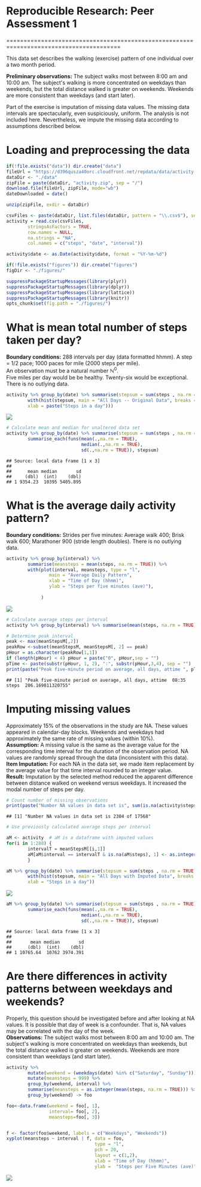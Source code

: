 # Reproducible Research: Peer Assessment 1
=======================================================================================

This data set describes the walking (exercise) pattern of one individual
over a two month period. 

**Preliminary observations:**  The subject walks most between 8:00 am and 10:00 am.  The subject's walking is more concentrated on weekdays than weekends, but the total distance walked is greater on weekends.  Weekends are more consistent than weekdays (and start later).

Part of the exercise is imputation of missing data values.  The missing data intervals are spectacularly, even suspiciously, uniform.  The analysis is not included here.  Nevertheless, we impute the missing data according to assumptions described below.
 
 
# Loading and preprocessing the data


```r
if(!file.exists("data")) dir.create("data")
fileUrl = "https://d396qusza40orc.cloudfront.net/repdata/data/activity.zip "
dataDir <- "./data"
zipFile = paste(dataDir, "activity.zip", sep = "/")
download.file(fileUrl, zipFile, mode="wb")
dateDownloaded = date()

unzip(zipFile, exdir = dataDir)

csvFiles <- paste(dataDir, list.files(dataDir, pattern = "\\.csv$"), sep = "/")
activity = read.csv(csvFiles, 
        stringsAsFactors = TRUE,
        row.names = NULL,
        na.strings = "NA",
        col.names = c("steps", "date", "interval"))

activity$date <- as.Date(activity$date, format = "%Y-%m-%d")

if(!file.exists("figures")) dir.create("figures")
figDir <- "./figures/"

suppressPackageStartupMessages(library(plyr))
suppressPackageStartupMessages(library(dplyr))
suppressPackageStartupMessages(library(lattice))
suppressPackageStartupMessages(library(knitr))
opts_chunk$set(fig.path = "./figures/")
```


# What is mean total number of steps taken per day?
**Boundary conditions:**  288 intervals per day (data formatted hhmm). 
A step = 1/2 pace; 1000 paces for mile (2000 steps per mile).  
An observation must be a natural number &#x2115;<sup>0</sup>.  
Five miles per day would be be healthy.  Twenty-six would be exceptional.  There is no outlying data.  

```r
activity %>% group_by(date) %>% summarise(stepsum = sum(steps , na.rm = TRUE)) %>%
        with(hist(stepsum, main = "All Days -- Original Data", breaks = 30, 
        xlab = paste("Steps in a day")))
```

![](./figures/daily_mean-1.png) 

```r
# Calculate mean and median for unaltered data set
activity %>% group_by(date) %>% summarise(stepsum = sum(steps , na.rm = TRUE)) %>%
        summarise_each(funs(mean(.,na.rm = TRUE), 
                            median(.,na.rm = TRUE),
                            sd(.,na.rm = TRUE)), stepsum)
```

```
## Source: local data frame [1 x 3]
## 
##      mean median       sd
##     (dbl)  (int)    (dbl)
## 1 9354.23  10395 5405.895
```

# What is the average daily activity pattern?
**Boundary conditions:** Strides per five minutes: Average walk 400; Brisk walk 600; Marathoner 900 (stride length doubles).  There is no outlying data.  

```r
activity %>% group_by(interval) %>% 
        summarise(meansteps = mean(steps, na.rm = TRUE)) %>%
        with(plot(interval, meansteps, type = "l",
                main = "Average Daily Pattern",
                xlab = "Time of Day (hhmm)", 
                ylab = "Steps per five minutes (ave)"),
                
             )
```

![](./figures/daily_pattern-1.png) 

```r
# Calculate average steps per interval 
activity %>% group_by(interval) %>% summarise(mean(steps, na.rm = TRUE)) ->  meanStepsM

# Determine peak interval
peak <- max(meanStepsM[,2])
peakRow <-subset(meanStepsM, meanStepsM[, 2] == peak)
pHour = as.character(peakRow[1,1])
if (length(pHour) < 4) pHour = paste("0", pHour,sep = "")
pTime <- paste(substr(pHour, 1, 2), ":", substr(pHour,3,4), sep = "")
print(paste("Peak five-minute period on average, all days, attime ", pTime, "  steps ", peak))
```

```
## [1] "Peak five-minute period on average, all days, attime  08:35   steps  206.169811320755"
```


# Imputing missing values
Approximately 15% of the observations in the study are NA.  These values appeared in calendar-day blocks. Weekends and weekdays had approximately the same rate of missing values (within 10%).  
**Assumption:**  A missing value is the same as the average value for the corresponding time interval for the duration of the observation period.
NA values are randomly spread through the data (inconsistent with this data).  
**Item Imputation:** For each NA in the data set, we made item replacement by the average value for that time interval rounded to an integer value.  
**Result:**  Imputation by the selected method reduced the apparent difference between distance walked on weekend versus weekdays.  It increased the modal number of steps per day.  

```r
# Count number of missing observations
print(paste("Number NA values in data set is", sum(is.na(activity$steps)), "of", nrow(activity)))
```

```
## [1] "Number NA values in data set is 2304 of 17568"
```

```r
# Use previously calculated average steps per interval 

aM <- activity  # aM is a dataframe with imputed values
for(i in 1:288) {
        intervalT = meanStepsM[[i,1]]
        aM[aM$interval == intervalT & is.na(aM$steps), 1] <- as.integer(round(meanStepsM[[i,2]]))
        }

aM %>% group_by(date) %>% summarise(stepsum = sum(steps , na.rm = TRUE)) %>%
        with(hist(stepsum, main = "All Days with Imputed Data", breaks = 30,
        xlab = "Steps in a day"))
```

![](./figures/impute_missing-1.png) 

```r
aM %>% group_by(date) %>% summarise(stepsum = sum(steps , na.rm = TRUE)) %>%
        summarise_each(funs(mean(.,na.rm = TRUE), 
                            median(.,na.rm = TRUE),
                            sd(.,na.rm = TRUE)), stepsum)
```

```
## Source: local data frame [1 x 3]
## 
##       mean median       sd
##      (dbl)  (int)    (dbl)
## 1 10765.64  10762 3974.391
```


# Are there differences in activity patterns between weekdays and weekends?
Properly, this question should be investigated before and after looking at NA values.  It is possible that day of week is a confounder.  That is, NA values may be correlated with the day of the week.  
**Observations:**  The subject walks most between 8:00 am and 10:00 am.  The subject's walking is more concentrated on weekdays than weekends, but the total distance walked is greater on weekends.  Weekends are more consistent than weekdays (and start later).  


```r
activity %>% 
        mutate(weekend = (weekdays(date) %in% c("Saturday", "Sunday")))  %>%
        mutate(meansteps = 999) %>%
        group_by(weekend, interval) %>%
        summarise(meansteps = as.integer(mean(steps, na.rm = TRUE))) %>%
        group_by(weekend) -> foo

foo<-data.frame(weekend = foo[, 1],
                interval= foo[, 2],
                meansteps=foo[, 3])


f <- factor(foo$weekend, labels = c("Weekdays", "Weekends"))
xyplot(meansteps ~ interval | f, data = foo,
                                 type = "l",
                                 pch = 20,
                                 layout = c(1,2), 
                                 xlab = "Time of Day (hhmm)",
                                 ylab =  "Steps per Five Minutes (ave)")
```

![](./figures/weekend_effect-1.png) 

